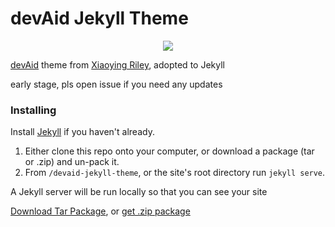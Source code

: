 # devAid **Jekyll** Theme

<p align="center">
  <img src="images/devaid_cover.png">
</p>

[devAid](https://github.com/xriley/devAid-Theme) theme from [Xiaoying Riley](http://xiaoyingriley.com/), adopted to Jekyll

early stage, pls open issue if you need any updates

### Installing

Install [Jekyll](https://jekyllrb.com/) if you haven't already.

1. Either clone this repo onto your computer, or download a package (tar or .zip) and un-pack it.
2. From `/devaid-jekyll-theme`, or the site's root directory run `jekyll serve`.

A Jekyll server will be run locally so that you can see your site

[Download Tar Package](https://github.com/kevit/devaid-jekyll-theme/blob/master/archive.tar.bz2), or [get .zip package](https://github.com/thundergolfer/devaid-jekyll-theme/archive/master.zip)
